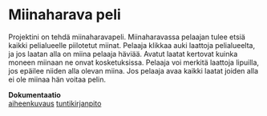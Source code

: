 # Miinaharava peli

Projektini on tehdä miinaharavapeli.
Miinaharavassa pelaajan tulee etsiä kaikki pelialueelle piilotetut miinat. Pelaaja klikkaa auki laattoja pelialueelta, ja jos laatan alla on miina pelaaja häviää. Avatut laatat kertovat kuinka moneen miinaan ne onvat kosketuksissa. Pelaaja voi merkitä laattoja lipuilla, jos epäilee niiden alla olevan miina. Jos pelaaja avaa kaikki laatat joiden alla ei ole miinaa hän voitaa pelin.

**Dokumentaatio**  
[aiheenkuvaus](dokumentointi/aihemaarittely.md)
[tuntikirjanpito](dokumentointi/tunnit.md)
